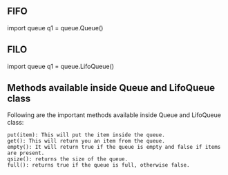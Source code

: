 
## FIFO
import queue
q1 = queue.Queue()

## FILO
import queue
q1 = queue.LifoQueue()

## Methods available inside Queue and LifoQueue class
Following are the important methods available inside Queue and LifoQueue class:

```
put(item): This will put the item inside the queue.
get(): This will return you an item from the queue.
empty(): It will return true if the queue is empty and false if items are present.
qsize(): returns the size of the queue.
full(): returns true if the queue is full, otherwise false.
```